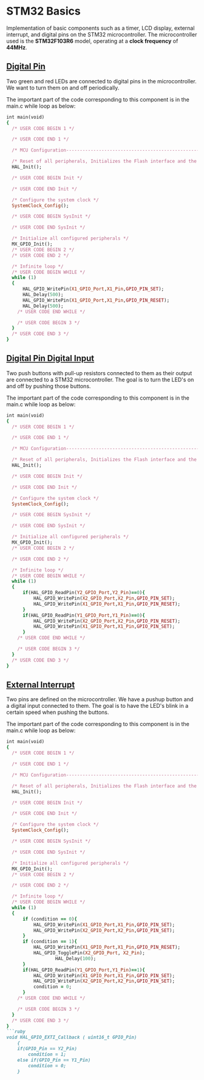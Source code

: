 # STM32 Basics
Implementation of basic components such as a timer, LCD display, external interrupt, and digital pins on the STM32 microcontroller. The microcontroller used is the **STM32F103R6** model, operating at a **clock frequency** of **44MHz**.
## [Digital Pin](https://github.com/fardinabbasi/STM32_Basics/tree/main/Digital_Pin)
Two green and red LEDs are connected to digital pins in the microcontroller. We want to turn them on and off periodically.

The important part of the code corresponding to this component is in the main.c while loop as below:
```ruby
int main(void)
{
  /* USER CODE BEGIN 1 */

  /* USER CODE END 1 */

  /* MCU Configuration--------------------------------------------------------*/

  /* Reset of all peripherals, Initializes the Flash interface and the Systick. */
  HAL_Init();

  /* USER CODE BEGIN Init */

  /* USER CODE END Init */

  /* Configure the system clock */
  SystemClock_Config();

  /* USER CODE BEGIN SysInit */

  /* USER CODE END SysInit */

  /* Initialize all configured peripherals */
  MX_GPIO_Init();
  /* USER CODE BEGIN 2 */
  /* USER CODE END 2 */

  /* Infinite loop */
  /* USER CODE BEGIN WHILE */
  while (1)
  {
	  HAL_GPIO_WritePin(X1_GPIO_Port,X1_Pin,GPIO_PIN_SET);
	  HAL_Delay(500);
	  HAL_GPIO_WritePin(X1_GPIO_Port,X1_Pin,GPIO_PIN_RESET);
	  HAL_Delay(500);
    /* USER CODE END WHILE */

    /* USER CODE BEGIN 3 */
  }
  /* USER CODE END 3 */
}
```
## [Digital Pin Digital Input](https://github.com/fardinabbasi/STM32_Basics/tree/main/Digital_Input_Pin)
Two push buttons with pull-up resistors connected to them as their output are connected to a STM32 microcontroller. The goal is to turn the LED's on and off by pushing those buttons.

The important part of the code corresponding to this component is in the main.c while loop as below:
```ruby
int main(void)
{
  /* USER CODE BEGIN 1 */

  /* USER CODE END 1 */

  /* MCU Configuration--------------------------------------------------------*/

  /* Reset of all peripherals, Initializes the Flash interface and the Systick. */
  HAL_Init();

  /* USER CODE BEGIN Init */

  /* USER CODE END Init */

  /* Configure the system clock */
  SystemClock_Config();

  /* USER CODE BEGIN SysInit */

  /* USER CODE END SysInit */

  /* Initialize all configured peripherals */
  MX_GPIO_Init();
  /* USER CODE BEGIN 2 */

  /* USER CODE END 2 */

  /* Infinite loop */
  /* USER CODE BEGIN WHILE */
  while (1)
  {
	  if(HAL_GPIO_ReadPin(Y2_GPIO_Port,Y2_Pin)==0){
		  HAL_GPIO_WritePin(X2_GPIO_Port,X2_Pin,GPIO_PIN_SET);
		  HAL_GPIO_WritePin(X1_GPIO_Port,X1_Pin,GPIO_PIN_RESET);
	  }
	  if(HAL_GPIO_ReadPin(Y1_GPIO_Port,Y1_Pin)==0){
		  HAL_GPIO_WritePin(X2_GPIO_Port,X2_Pin,GPIO_PIN_RESET);
		  HAL_GPIO_WritePin(X1_GPIO_Port,X1_Pin,GPIO_PIN_SET);
	  }
    /* USER CODE END WHILE */

    /* USER CODE BEGIN 3 */
  }
  /* USER CODE END 3 */
}
```
## [External Interrupt](https://github.com/fardinabbasi/STM32_Basics/tree/main/External_Interrupt)
Two pins are defined on the microcontroller. We have a pushup button and a digital input connected to them. The goal is to have the LED's blink in a certain speed when pushing the buttons.

The important part of the code corresponding to this component is in the main.c while loop as below:
```ruby
int main(void)
{
  /* USER CODE BEGIN 1 */

  /* USER CODE END 1 */

  /* MCU Configuration--------------------------------------------------------*/

  /* Reset of all peripherals, Initializes the Flash interface and the Systick. */
  HAL_Init();

  /* USER CODE BEGIN Init */

  /* USER CODE END Init */

  /* Configure the system clock */
  SystemClock_Config();

  /* USER CODE BEGIN SysInit */

  /* USER CODE END SysInit */

  /* Initialize all configured peripherals */
  MX_GPIO_Init();
  /* USER CODE BEGIN 2 */

  /* USER CODE END 2 */

  /* Infinite loop */
  /* USER CODE BEGIN WHILE */
  while (1)
  {
	  if (condition == 0){
	  	  HAL_GPIO_WritePin(X1_GPIO_Port,X1_Pin,GPIO_PIN_SET);
	  	  HAL_GPIO_WritePin(X2_GPIO_Port,X2_Pin,GPIO_PIN_SET);
	  }
	  if (condition == 1){
		  HAL_GPIO_WritePin(X1_GPIO_Port,X1_Pin,GPIO_PIN_RESET);
		  HAL_GPIO_TogglePin(X2_GPIO_Port, X2_Pin);
		  		  HAL_Delay(100);
	  }
	  if(HAL_GPIO_ReadPin(Y1_GPIO_Port,Y1_Pin)==1){
	  	  HAL_GPIO_WritePin(X1_GPIO_Port,X1_Pin,GPIO_PIN_SET);
	  	  HAL_GPIO_WritePin(X2_GPIO_Port,X2_Pin,GPIO_PIN_SET);
		  condition = 0;
	  }
    /* USER CODE END WHILE */

    /* USER CODE BEGIN 3 */
  }
  /* USER CODE END 3 */
}
```ruby
void HAL_GPIO_EXTI_Callback ( uint16_t GPIO_Pin)
	{
	if(GPIO_Pin == Y2_Pin)
		condition = 1;
	else if(GPIO_Pin == Y1_Pin)
		condition = 0;
	}
```
```
